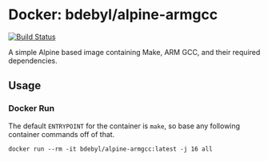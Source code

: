 # Docker: bdebyl/alpine-armgcc

[![Build Status](https://ci.bdebyl.net/api/badges/bdebyl/docker-alpine-armgcc/status.svg)](https://ci.bdebyl.net/bdebyl/docker-alpine-armgcc)

A simple Alpine based image containing Make, ARM GCC, and their required dependencies.

## Usage

### Docker Run
The default `ENTRYPOINT` for the container is `make`, so base any following
container commands off of that.

```
docker run --rm -it bdebyl/alpine-armgcc:latest -j 16 all
```
